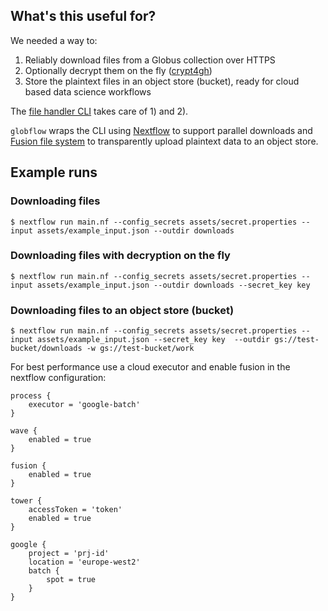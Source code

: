 ## What's this useful for?

We needed a way to:

1) Reliably download files from a Globus collection over HTTPS
2) Optionally decrypt them on the fly ([crypt4gh](https://github.com/EGA-archive/crypt4gh))
3) Store the plaintext files in an object store (bucket), ready for cloud based data science workflows

The [file handler CLI](https://github.com/ebi-gdp/globus-file-handler-cli) takes care of 1) and 2). 

`globflow` wraps the CLI using [Nextflow](https://www.nextflow.io/) to support parallel downloads and [Fusion file system](https://seqera.io/fusion/) to transparently upload plaintext data to an object store.

## Example runs

### Downloading files

```
$ nextflow run main.nf --config_secrets assets/secret.properties --input assets/example_input.json --outdir downloads
```

### Downloading files with decryption on the fly 

```
$ nextflow run main.nf --config_secrets assets/secret.properties --input assets/example_input.json --outdir downloads --secret_key key
```

### Downloading files to an object store (bucket) 

```
$ nextflow run main.nf --config_secrets assets/secret.properties --input assets/example_input.json --secret_key key  --outdir gs://test-bucket/downloads -w gs://test-bucket/work
```

For best performance use a cloud executor and enable fusion in the nextflow configuration:

```
process {
    executor = 'google-batch'
}

wave {
    enabled = true
}

fusion {
    enabled = true
}

tower {
    accessToken = 'token'
    enabled = true
}

google {
    project = 'prj-id'
    location = 'europe-west2'
    batch {
        spot = true
    }
}
```
